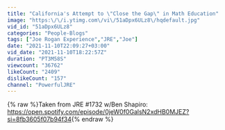 ```yaml
---
title: "California's Attempt to \"Close the Gap\" in Math Education"
image: "https:\/\/i.ytimg.com\/vi\/51aDpx6ULz8\/hqdefault.jpg"
vid_id: "51aDpx6ULz8"
categories: "People-Blogs"
tags: ["Joe Rogan Experience","JRE","Joe"]
date: "2021-11-10T22:09:27+03:00"
vid_date: "2021-11-10T18:22:57Z"
duration: "PT3M58S"
viewcount: "36762"
likeCount: "2409"
dislikeCount: "157"
channel: "PowerfulJRE"
---
```

{% raw %}Taken from JRE #1732 w/Ben Shapiro:<br /><a rel="nofollow" target="blank" href="https://open.spotify.com/episode/0jeW0f0GalsN2xdHB0MJEZ?si=8fb3605f07b94f34">https://open.spotify.com/episode/0jeW0f0GalsN2xdHB0MJEZ?si=8fb3605f07b94f34</a>{% endraw %}
